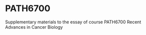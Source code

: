 # PATH6700
Supplementary materials to the essay of course PATH6700 Recent Advances in Cancer Biology
